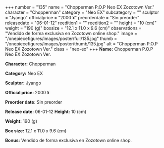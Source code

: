 +++
number = "135"
name = "Chopperman P.O.P Neo EX Zozotown Ver."
character = "Chopperman"
category = "Neo EX"
subcategory = ""
sculptor = "Jyango"
officialprice = "2000 ¥"
preorderdate = "Sin preorder"
releasedate = "06-01-12"
reedition1 = ""
reedition2 = ""
height = "10 (cm)"
weight = "190 (g)"
boxsize = "12.1 x 11.0 x 9.6 (cm)"
observations = "Vendido de forma exclusiva en Zozotown online shop."
image = "/onepiecefigures/images/poster/full/135.jpg"
thumb = "/onepiecefigures/images/poster/thumb/135.jpg"
alt = "Chopperman P.O.P Neo EX Zozotown Ver."
class = "neo-ex"
+++
**Name:** Chopperman P.O.P Neo EX Zozotown Ver.

**Character:** Chopperman

**Category:** Neo EX 

**Sculptor:** Jyango

**Official price:** 2000 ¥

**Preorder date:** Sin preorder

**Release date:** 06-01-12
**Height:** 10 (cm)

**Weight:** 190 (g)

**Box size:** 12.1 x 11.0 x 9.6 (cm)

**Bonus:** Vendido de forma exclusiva en Zozotown online shop.
